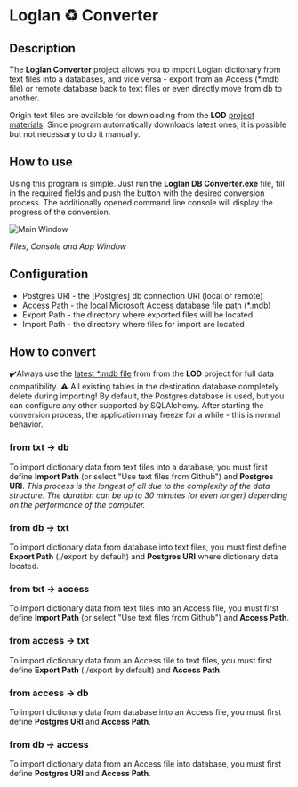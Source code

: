 # Loglan ♻️ Converter
## Description
The **Loglan Converter** project allows you to import Loglan dictionary from text files into a databases, and vice versa - export from an Access (*.mdb file) or remote database back to text files or even directly move from db to another. 

Origin text files are available for downloading from the **LOD** [project materials](https://raw.githubusercontent.com/torrua/LOD/master/tables/). Since program automatically downloads latest ones, it is possible but not necessary to do it manually.

## How to use
Using this program is simple. Just run the **Loglan DB Converter.exe** file, fill in the required fields and push the button with the desired conversion process. The additionally opened command line console will display the progress of the conversion.

![Main Window](https://telegra.ph/file/e82dd02fa11b3a8b30068.png)

*Files, Console and App Window*

## Configuration
* Postgres URI - the [Postgres] db connection URI  (local or remote)
* Access Path - the local Microsoft Access database file path (*.mdb)
* Export Path - the directory where exported files will be located
* Import Path - the directory where files for import are located

## How to convert 
✔️Always use the [latest *.mdb file](https://github.com/torrua/LOD/raw/master/source/LoglanDictionary.mdb) from from the **LOD** project for full data compatibility.
⚠️ All existing tables in the destination database completely delete during importing!
By default, the Postgres database is used, but you can configure any other supported by SQLAlchemy.
After starting the conversion process, the application may freeze for a while - this is normal behavior.
### from txt → db
To import dictionary data from text files into a database, you must first define **Import Path** (or select "Use text files from Github") and **Postgres URI**.
_This process is the longest of all due to the complexity of the data structure. The duration can be up to 30 minutes (or even longer) depending on the performance of the computer._
### from db → txt
To import dictionary data from database into text files, you must first define **Export Path** (./export by default) and **Postgres URI** where dictionary data located.
### from txt → access
To import dictionary data from text files into an Access file, you must first define **Import Path** (or select "Use text files from Github") and **Access Path**.
### from access → txt
To import dictionary data from an Access file to text files, you must first define **Export Path** (./export by default) and **Access Path**.
### from access → db
To import dictionary data from database into an Access file, you must first define **Postgres URI** and **Access Path**. 
### from db → access
To import dictionary data from an Access file into database, you must first define **Postgres URI** and **Access Path**.